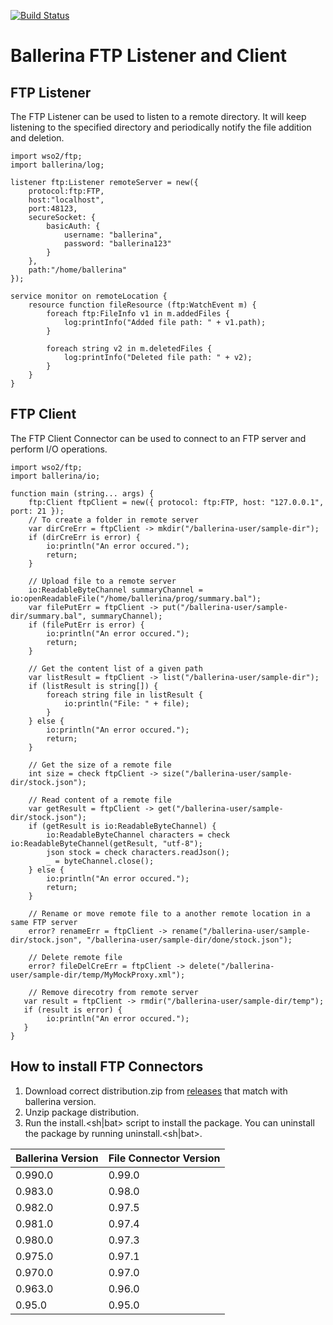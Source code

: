 [![Build Status](https://travis-ci.org/wso2-ballerina/module-ftp.svg?branch=master)](https://travis-ci.org/wso2-ballerina/module-ftp)

# **Ballerina FTP Listener and Client**

## FTP Listener
The FTP Listener can be used to listen to a remote directory. It will keep listening to the specified directory and periodically notify the file addition and deletion.
```ballerina
import wso2/ftp;
import ballerina/log;

listener ftp:Listener remoteServer = new({
    protocol:ftp:FTP,
    host:"localhost",
    port:48123,
    secureSocket: {
        basicAuth: {
            username: "ballerina",
            password: "ballerina123"
        }
    },
    path:"/home/ballerina"
});

service monitor on remoteLocation {
    resource function fileResource (ftp:WatchEvent m) {
        foreach ftp:FileInfo v1 in m.addedFiles {
            log:printInfo("Added file path: " + v1.path);
        }
        
        foreach string v2 in m.deletedFiles {
            log:printInfo("Deleted file path: " + v2);
        }
    }
}
```

## FTP Client
The FTP Client Connector can be used to connect to an FTP server and perform I/O operations.
```ballerina
import wso2/ftp;
import ballerina/io;
    
function main (string... args) {
    ftp:Client ftpClient = new({ protocol: ftp:FTP, host: "127.0.0.1", port: 21 });
    // To create a folder in remote server
    var dirCreErr = ftpClient -> mkdir("/ballerina-user/sample-dir");
    if (dirCreErr is error) {
        io:println("An error occured.");
        return;
    }
    
    // Upload file to a remote server
    io:ReadableByteChannel summaryChannel = io:openReadableFile("/home/ballerina/prog/summary.bal");
    var filePutErr = ftpClient -> put("/ballerina-user/sample-dir/summary.bal", summaryChannel);    
    if (filePutErr is error) {
        io:println("An error occured.");
        return;
    }
    
    // Get the content list of a given path
    var listResult = ftpClient -> list("/ballerina-user/sample-dir");
    if (listResult is string[]) {
        foreach string file in listResult {
            io:println("File: " + file);
        }
    } else {
        io:println("An error occured.");
        return;
    }
    
    // Get the size of a remote file
    int size = check ftpClient -> size("/ballerina-user/sample-dir/stock.json");
    
    // Read content of a remote file
    var getResult = ftpClient -> get("/ballerina-user/sample-dir/stock.json");
    if (getResult is io:ReadableByteChannel) {
        io:ReadableByteChannel characters = check io:ReadableByteChannel(getResult, "utf-8");
        json stock = check characters.readJson();
        _ = byteChannel.close();
    } else {
        io:println("An error occured.");
        return;
    }
    
    // Rename or move remote file to a another remote location in a same FTP server
    error? renameErr = ftpClient -> rename("/ballerina-user/sample-dir/stock.json", "/ballerina-user/sample-dir/done/stock.json");
    
    // Delete remote file
    error? fileDelCreErr = ftpClient -> delete("/ballerina-user/sample-dir/temp/MyMockProxy.xml");
    
    // Remove direcotry from remote server 
   var result = ftpClient -> rmdir("/ballerina-user/sample-dir/temp");
   if (result is error) {
        io:println("An error occured."); 
   }
}
```
## How to install FTP Connectors
1. Download correct distribution.zip from [releases](https://github.com/wso2-ballerina/module-ftp/releases) that match with ballerina 
  version.
2. Unzip package distribution.
3. Run the install.<sh|bat> script to install the package. You can uninstall the package by running uninstall.<sh|bat>.

| Ballerina Version | File Connector Version |
| ----------------- | ---------------------- |
| 0.990.0| 0.99.0 |
| 0.983.0| 0.98.0 |
| 0.982.0| 0.97.5 |
| 0.981.0| 0.97.4 |
| 0.980.0| 0.97.3 |
| 0.975.0| 0.97.1 |
| 0.970.0| 0.97.0 |
| 0.963.0| 0.96.0 |
| 0.95.0 | 0.95.0 |
